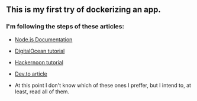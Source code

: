 ## This is my first try of dockerizing an app.

### I'm following the steps of these articles:

- [Node.js Documentation](https://nodejs.org/en/docs/guides/nodejs-docker-webapp/)
- [DigitalOcean tutorial](https://www.digitalocean.com/community/tutorials/como-construir-uma-aplicacao-node-js-com-o-docker-pt)
- [Hackernoon tutorial](https://hackernoon.com/a-better-way-to-develop-node-js-with-docker-cd29d3a0093)
- [Dev.to article](https://dev.to/alex_barashkov/using-docker-for-nodejs-in-development-and-production-3cgp)

- At this point I don't know which of these ones I preffer, but I intend to, at least, read all of them.
